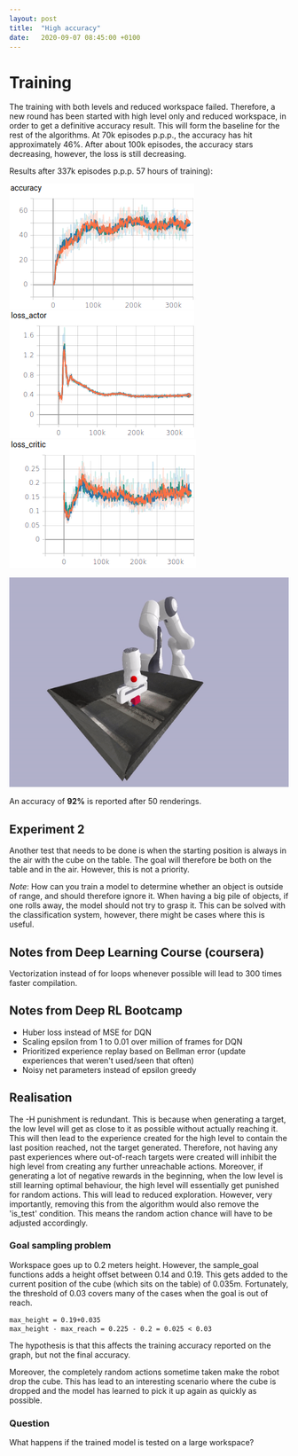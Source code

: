 ```yaml
---
layout: post
title:  "High accuracy"
date:   2020-09-07 08:45:00 +0100
---
```

<!-- ![Bug found](/assets/Common/bug-stop.png){: .center-image} -->
# Training
The training with both levels and reduced workspace failed. Therefore, a new round has been started with high level only and reduced workspace, in order to get a definitive accuracy result. This will form the baseline for the rest of the algorithms. At 70k episodes p.p.p., the accuracy has hit approximately 46%. After about 100k episodes, the accuracy stars decreasing, however, the loss is still decreasing.

Results after 337k episodes p.p.p. 57 hours of training):

![Accuracy](/assets/High-accuracy/accuracy.png)
![Actor loss](/assets/High-accuracy/loss_actor.png)
![Critic loss](/assets/High-accuracy/loss_critic.png)

![Gif](/assets/High-accuracy/run0.gif)

An accuracy of **92%** is reported after 50 renderings.

## Experiment 2
Another test that needs to be done is when the starting position is always in the air with the cube on the table. The goal will therefore be both on the table and in the air. However, this is not a priority.

*Note*: How can you train a model to determine whether an object is outside of range, and should therefore ignore it. When having a big pile of objects, if one rolls away, the model should not try to grasp it. This can be solved with the classification system, however, there might be cases where this is useful.

## Notes from Deep Learning Course (coursera)
Vectorization instead of for loops whenever possible will lead to 300 times faster compilation.

## Notes from Deep RL Bootcamp
- Huber loss instead of MSE for DQN
- Scaling epsilon from 1 to 0.01 over million of frames for DQN
- Prioritized experience replay based on Bellman error (update experiences that weren't used/seen that often)
- Noisy net parameters instead of epsilon greedy

## Realisation
The -H punishment is redundant. This is because when generating a target, the low level will get as close to it as possible without actually reaching it. This will then lead to the experience created for the high level to contain the last position reached, not the target generated. Therefore, not having any past experiences where out-of-reach targets were created will inhibit the high level from creating any further unreachable actions. Moreover, if generating a lot of negative rewards in the beginning, when the low level is still learning optimal behaviour, the high level will essentially get punished for random actions. This will lead to reduced exploration. However, very importantly, removing this from the algorithm would also remove the 'is_test' condition. This means the random action chance will have to be adjusted accordingly.

### Goal sampling problem
Workspace goes up to 0.2 meters height. However, the sample_goal functions adds a height offset between 0.14 and 0.19. This gets added to the current position of the cube (which sits on the table) of 0.035m. Fortunately, the threshold of 0.03 covers many of the cases when the goal is out of reach. 
~~~
max_height = 0.19+0.035
max_height - max_reach = 0.225 - 0.2 = 0.025 < 0.03
~~~

The hypothesis is that this affects the training accuracy reported on the graph, but not the final accuracy.

Moreover, the completely random actions sometime taken make the robot drop the cube. This has lead to an interesting scenario where the cube is dropped and the model has learned to pick it up again as quickly as possible.

### Question
What happens if the trained model is tested on a large workspace?

<!-- ![Low level accuracy](/assets/Benefits-of-Normalization/0_accuracy.png)
![Low level actor loss](/assets/Benefits-of-Normalization/0_loss_actor.png)
![Low level critic loss](/assets/Benefits-of-Normalization/0_loss_critic.png)
![Low level reward](/assets/Normalization-3/0_reward.png)
![High level accuracy](/assets/Benefits-of-Normalization/1_accuracy.png)
![High level actor loss](/assets/Benefits-of-Normalization/1_loss_actor.png)
![High level critic loss](/assets/Benefits-of-Normalization/1_loss_critic.png)
![High level accuracy](/assets/Normalization-3/1_reward.png) -->